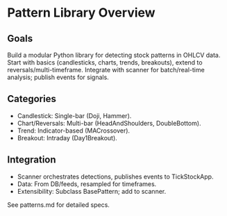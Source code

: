 # Pattern Library Overview

## Goals
Build a modular Python library for detecting stock patterns in OHLCV data. Start with basics (candlesticks, charts, trends, breakouts), extend to reversals/multi-timeframe. Integrate with scanner for batch/real-time analysis; publish events for signals.

## Categories
- Candlestick: Single-bar (Doji, Hammer).
- Chart/Reversals: Multi-bar (HeadAndShoulders, DoubleBottom).
- Trend: Indicator-based (MACrossover).
- Breakout: Intraday (Day1Breakout).

## Integration
- Scanner orchestrates detections, publishes events to TickStockApp.
- Data: From DB/feeds, resampled for timeframes.
- Extensibility: Subclass BasePattern; add to scanner.

See patterns.md for detailed specs.